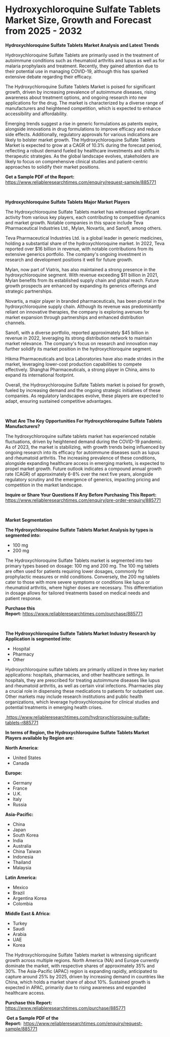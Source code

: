 <p><h1>Hydroxychloroquine Sulfate Tablets Market Size, Growth and Forecast from 2025 - 2032</h1></p><p><strong>Hydroxychloroquine Sulfate Tablets Market Analysis and Latest Trends</strong></p>
<p><p>Hydroxychloroquine Sulfate Tablets are primarily used in the treatment of autoimmune conditions such as rheumatoid arthritis and lupus as well as for malaria prophylaxis and treatment. Recently, they gained attention due to their potential use in managing COVID-19, although this has sparked extensive debate regarding their efficacy.</p><p>The Hydroxychloroquine Sulfate Tablets Market is poised for significant growth, driven by increasing prevalence of autoimmune diseases, rising awareness about treatment options, and ongoing research into new applications for the drug. The market is characterized by a diverse range of manufacturers and heightened competition, which is expected to enhance accessibility and affordability.</p><p>Emerging trends suggest a rise in generic formulations as patents expire, alongside innovations in drug formulations to improve efficacy and reduce side effects. Additionally, regulatory approvals for various indications are likely to bolster market growth. The Hydroxychloroquine Sulfate Tablets Market is expected to grow at a CAGR of 10.3% during the forecast period, reflecting a robust demand fueled by healthcare investments and shifts in therapeutic strategies. As the global landscape evolves, stakeholders are likely to focus on comprehensive clinical studies and patient-centric approaches to solidify their market positions.</p></p>
<p><strong>Get a Sample PDF of the Report:&nbsp;</strong> <a href="https://www.reliableresearchtimes.com/enquiry/request-sample/885771?utm_campaign=2797&utm_medium=2&utm_source=Github&utm_content=ia&utm_term=19042025&utm_id=hydroxychloroquine-sulfate-tablets">https://www.reliableresearchtimes.com/enquiry/request-sample/885771</a></p>
<p>&nbsp;</p>
<p><strong>Hydroxychloroquine Sulfate Tablets Major Market Players</strong></p>
<p><p>The Hydroxychloroquine Sulfate Tablets market has witnessed significant activity from various key players, each contributing to competitive dynamics and market growth. Notable companies in this space include Teva Pharmaceutical Industries Ltd., Mylan, Novartis, and Sanofi, among others.</p><p>Teva Pharmaceutical Industries Ltd. is a global leader in generic medicines, holding a substantial share of the hydroxychloroquine market. In 2022, Teva reported over $16 billion in revenue, with notable contributions from its extensive generics portfolio. The company's ongoing investment in research and development positions it well for future growth.</p><p>Mylan, now part of Viatris, has also maintained a strong presence in the hydroxychloroquine segment. With revenue exceeding $11 billion in 2021, Mylan benefits from its established supply chain and global reach. Future growth prospects are enhanced by expanding its generics offerings and strategic partnerships.</p><p>Novartis, a major player in branded pharmaceuticals, has been pivotal in the hydroxychloroquine supply chain. Although its revenue was predominantly reliant on innovative therapies, the company is exploring avenues for market expansion through partnerships and enhanced distribution channels.</p><p>Sanofi, with a diverse portfolio, reported approximately $45 billion in revenue in 2022, leveraging its strong distribution network to maintain market relevance. The company's focus on research and innovation may further solidify its market position in the hydroxychloroquine segment.</p><p>Hikma Pharmaceuticals and Ipca Laboratories have also made strides in the market, leveraging lower-cost production capabilities to compete effectively. Shanghai Pharmaceuticals, a strong player in China, aims to expand its international footprint.</p><p>Overall, the Hydroxychloroquine Sulfate Tablets market is poised for growth, fueled by increasing demand and the ongoing strategic initiatives of these companies. As regulatory landscapes evolve, these players are expected to adapt, ensuring sustained competitive advantages.</p></p>
<p>&nbsp;</p>
<p><strong>What Are The Key Opportunities For Hydroxychloroquine Sulfate Tablets Manufacturers?</strong></p>
<p><p>The hydroxychloroquine sulfate tablets market has experienced notable fluctuations, driven by heightened demand during the COVID-19 pandemic. As of 2023, the market is stabilizing, with growth trends being influenced by ongoing research into its efficacy for autoimmune diseases such as lupus and rheumatoid arthritis. The increasing prevalence of these conditions, alongside expanding healthcare access in emerging markets, is expected to propel market growth. Future outlook indicates a compound annual growth rate (CAGR) of approximately 6-8% over the next five years, alongside regulatory scrutiny and the emergence of generics, impacting pricing and competition in the market landscape.</p></p>
<p><strong>Inquire or Share Your Questions If Any Before Purchasing This Report:</strong> <a href="https://www.reliableresearchtimes.com/enquiry/pre-order-enquiry/885771?utm_campaign=2797&utm_medium=2&utm_source=Github&utm_content=ia&utm_term=19042025&utm_id=hydroxychloroquine-sulfate-tablets">https://www.reliableresearchtimes.com/enquiry/pre-order-enquiry/885771</a></p>
<p>&nbsp;</p>
<p><strong>Market Segmentation</strong></p>
<p><strong>The Hydroxychloroquine Sulfate Tablets Market Analysis by types is segmented into:</strong></p>
<p><ul><li>100 mg</li><li>200 mg</li></ul></p>
<p><p>The Hydroxychloroquine Sulfate Tablets market is segmented into two primary types based on dosage: 100 mg and 200 mg. The 100 mg tablets are often used for patients requiring lower dosages, commonly for prophylactic measures or mild conditions. Conversely, the 200 mg tablets cater to those with more severe symptoms or conditions like lupus or rheumatoid arthritis, where higher doses are necessary. This differentiation in dosage allows for tailored treatments based on medical needs and patient response.</p></p>
<p><strong>Purchase this Report:&nbsp;</strong><a href="https://www.reliableresearchtimes.com/purchase/885771?utm_campaign=2797&utm_medium=2&utm_source=Github&utm_content=ia&utm_term=19042025&utm_id=hydroxychloroquine-sulfate-tablets">https://www.reliableresearchtimes.com/purchase/885771</a></p>
<p>&nbsp;</p>
<p><strong>The Hydroxychloroquine Sulfate Tablets Market Industry Research by Application is segmented into:</strong></p>
<p><ul><li>Hospital</li><li>Pharmacy</li><li>Other</li></ul></p>
<p><p>Hydroxychloroquine sulfate tablets are primarily utilized in three key market applications: hospitals, pharmacies, and other healthcare settings. In hospitals, they are prescribed for treating autoimmune diseases like lupus and rheumatoid arthritis, as well as certain viral infections. Pharmacies play a crucial role in dispensing these medications to patients for outpatient use. Other markets may include research institutions and public health organizations, which leverage hydroxychloroquine for clinical studies and potential treatments in emerging health crises.</p></p>
<p><a href="https://www.reliableresearchtimes.com/hydroxychloroquine-sulfate-tablets-r885771?utm_campaign=2797&utm_medium=2&utm_source=Github&utm_content=ia&utm_term=19042025&utm_id=hydroxychloroquine-sulfate-tablets">&nbsp;https://www.reliableresearchtimes.com/hydroxychloroquine-sulfate-tablets-r885771</a></p>
<p><strong>In terms of Region, the Hydroxychloroquine Sulfate Tablets Market Players available by Region are:</strong></p>
<p>
    <p> <strong> North America: </strong>
        <ul>
            <li>United States</li>
            <li>Canada</li>
        </ul>
        </p> 
    <p> <strong> Europe: </strong>
        <ul>
            <li>Germany</li>
            <li>France</li>
            <li>U.K.</li>
            <li>Italy</li>
            <li>Russia</li>
        </ul>
        </p> 
    <p> <strong> Asia-Pacific: </strong>
        <ul>
            <li>China</li>
            <li>Japan</li>
            <li>South Korea</li>
            <li>India</li>
            <li>Australia</li>
            <li>China Taiwan</li>
            <li>Indonesia</li>
            <li>Thailand</li>
            <li>Malaysia</li>
        </ul>
        </p> 
    <p> <strong> Latin America: </strong>
        <ul>
            <li>Mexico</li>
            <li>Brazil</li>
            <li>Argentina Korea</li>
            <li>Colombia</li>
        </ul>
        </p> 
    <p> <strong> Middle East & Africa: </strong>
        <ul>
            <li>Turkey</li>
            <li>Saudi</li>
            <li>Arabia</li>
            <li>UAE</li>
            <li>Korea</li>
        </ul>
    </p>
    </p>
<p><p>The Hydroxychloroquine Sulfate Tablets market is witnessing significant growth across multiple regions. North America (NA) and Europe currently dominate the market, with respective shares of approximately 35% and 30%. The Asia-Pacific (APAC) region is expanding rapidly, anticipated to capture around 25% by 2025, driven by increasing demand in countries like China, which holds a market share of about 10%. Sustained growth is expected in APAC, primarily due to rising awareness and expanded healthcare access.</p></p>
<p><strong>Purchase this Report: </strong><a href="https://www.reliableresearchtimes.com/purchase/885771?utm_campaign=2797&utm_medium=2&utm_source=Github&utm_content=ia&utm_term=19042025&utm_id=hydroxychloroquine-sulfate-tablets">https://www.reliableresearchtimes.com/purchase/885771</a></p>
<p>&nbsp;<strong>Get a Sample PDF of the Report:&nbsp;&nbsp;</strong><a href="https://www.reliableresearchtimes.com/enquiry/request-sample/885771?utm_campaign=2797&utm_medium=2&utm_source=Github&utm_content=ia&utm_term=19042025&utm_id=hydroxychloroquine-sulfate-tablets">https://www.reliableresearchtimes.com/enquiry/request-sample/885771</a></p>
<p><strong></strong></p>
<p><p></p><p></p><p></p></p>